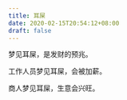 ```yaml
---
title: 耳屎
date: 2020-02-15T20:54:12+08:00
draft: false
---
```


梦见耳屎，是发财的预兆。

工作人员梦见耳屎，会被加薪。

商人梦见耳屎，生意会兴旺。

